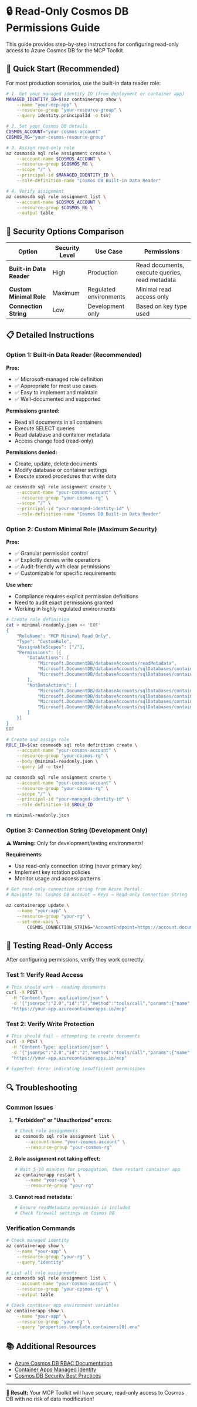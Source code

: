 # 🔒 Read-Only Cosmos DB Permissions Guide

This guide provides step-by-step instructions for configuring read-only access to Azure Cosmos DB for the MCP Toolkit.

## 🎯 Quick Start (Recommended)

For most production scenarios, use the built-in data reader role:

```bash
# 1. Get your managed identity ID (from deployment or container app)
MANAGED_IDENTITY_ID=$(az containerapp show \
    --name "your-mcp-app" \
    --resource-group "your-resource-group" \
    --query identity.principalId -o tsv)

# 2. Set your Cosmos DB details
COSMOS_ACCOUNT="your-cosmos-account"
COSMOS_RG="your-cosmos-resource-group"

# 3. Assign read-only role
az cosmosdb sql role assignment create \
    --account-name $COSMOS_ACCOUNT \
    --resource-group $COSMOS_RG \
    --scope "/" \
    --principal-id $MANAGED_IDENTITY_ID \
    --role-definition-name "Cosmos DB Built-in Data Reader"

# 4. Verify assignment
az cosmosdb sql role assignment list \
    --account-name $COSMOS_ACCOUNT \
    --resource-group $COSMOS_RG \
    --output table
```

## 🔐 Security Options Comparison

| Option | Security Level | Use Case | Permissions |
|--------|---------------|----------|-------------|
| **Built-in Data Reader** | High | Production | Read documents, execute queries, read metadata |
| **Custom Minimal Role** | Maximum | Regulated environments | Minimal read access only |
| **Connection String** | Low | Development only | Based on key type used |

## 📋 Detailed Instructions

### Option 1: Built-in Data Reader (Recommended)

**Pros:**
- ✅ Microsoft-managed role definition
- ✅ Appropriate for most use cases
- ✅ Easy to implement and maintain
- ✅ Well-documented and supported

**Permissions granted:**
- Read all documents in all containers
- Execute SELECT queries
- Read database and container metadata
- Access change feed (read-only)

**Permissions denied:**
- Create, update, delete documents
- Modify database or container settings
- Execute stored procedures that write data

```bash
az cosmosdb sql role assignment create \
    --account-name "your-cosmos-account" \
    --resource-group "your-cosmos-rg" \
    --scope "/" \
    --principal-id "your-managed-identity-id" \
    --role-definition-name "Cosmos DB Built-in Data Reader"
```

### Option 2: Custom Minimal Role (Maximum Security)

**Pros:**
- ✅ Granular permission control
- ✅ Explicitly denies write operations
- ✅ Audit-friendly with clear permissions
- ✅ Customizable for specific requirements

**Use when:**
- Compliance requires explicit permission definitions
- Need to audit exact permissions granted
- Working in highly regulated environments

```bash
# Create role definition
cat > minimal-readonly.json << 'EOF'
{
    "RoleName": "MCP Minimal Read Only",
    "Type": "CustomRole",
    "AssignableScopes": ["/"],
    "Permissions": [{
        "DataActions": [
            "Microsoft.DocumentDB/databaseAccounts/readMetadata",
            "Microsoft.DocumentDB/databaseAccounts/sqlDatabases/containers/items/read",
            "Microsoft.DocumentDB/databaseAccounts/sqlDatabases/containers/executeQuery"
        ],
        "NotDataActions": [
            "Microsoft.DocumentDB/databaseAccounts/sqlDatabases/containers/items/create",
            "Microsoft.DocumentDB/databaseAccounts/sqlDatabases/containers/items/upsert",
            "Microsoft.DocumentDB/databaseAccounts/sqlDatabases/containers/items/replace",
            "Microsoft.DocumentDB/databaseAccounts/sqlDatabases/containers/items/delete"
        ]
    }]
}
EOF

# Create and assign role
ROLE_ID=$(az cosmosdb sql role definition create \
    --account-name "your-cosmos-account" \
    --resource-group "your-cosmos-rg" \
    --body @minimal-readonly.json \
    --query id -o tsv)

az cosmosdb sql role assignment create \
    --account-name "your-cosmos-account" \
    --resource-group "your-cosmos-rg" \
    --scope "/" \
    --principal-id "your-managed-identity-id" \
    --role-definition-id $ROLE_ID

rm minimal-readonly.json
```

### Option 3: Connection String (Development Only)

**⚠️ Warning:** Only for development/testing environments!

**Requirements:**
- Use read-only connection string (never primary key)
- Implement key rotation policies
- Monitor usage and access patterns

```bash
# Get read-only connection string from Azure Portal:
# Navigate to: Cosmos DB Account → Keys → Read-only Connection String

az containerapp update \
    --name "your-app" \
    --resource-group "your-rg" \
    --set-env-vars \
        COSMOS_CONNECTION_STRING="AccountEndpoint=https://account.documents.azure.com:443/;AccountKey=readonly-key=="
```

## 🧪 Testing Read-Only Access

After configuring permissions, verify they work correctly:

### Test 1: Verify Read Access
```bash
# This should work - reading documents
curl -X POST \
  -H "Content-Type: application/json" \
  -d '{"jsonrpc":"2.0","id":"1","method":"tools/call","params":{"name":"get_recent_documents","arguments":{"databaseId":"your-db","containerId":"your-container","n":5}}}' \
  "https://your-app.azurecontainerapps.io/mcp"
```

### Test 2: Verify Write Protection
```bash
# This should fail - attempting to create documents
curl -X POST \
  -H "Content-Type: application/json" \
  -d '{"jsonrpc":"2.0","id":"2","method":"tools/call","params":{"name":"create_document","arguments":{"databaseId":"test","containerId":"test","document":{"id":"test"}}}}' \
  "https://your-app.azurecontainerapps.io/mcp"

# Expected: Error indicating insufficient permissions
```

## 🔍 Troubleshooting

### Common Issues

1. **"Forbidden" or "Unauthorized" errors:**
   ```bash
   # Check role assignments
   az cosmosdb sql role assignment list \
       --account-name "your-cosmos-account" \
       --resource-group "your-cosmos-rg"
   ```

2. **Role assignment not taking effect:**
   ```bash
   # Wait 5-10 minutes for propagation, then restart container app
   az containerapp restart \
       --name "your-app" \
       --resource-group "your-rg"
   ```

3. **Cannot read metadata:**
   ```bash
   # Ensure readMetadata permission is included
   # Check firewall settings on Cosmos DB
   ```

### Verification Commands

```bash
# Check managed identity
az containerapp show \
    --name "your-app" \
    --resource-group "your-rg" \
    --query "identity"

# List all role assignments
az cosmosdb sql role assignment list \
    --account-name "your-cosmos-account" \
    --resource-group "your-cosmos-rg" \
    --output table

# Check container app environment variables
az containerapp show \
    --name "your-app" \
    --resource-group "your-rg" \
    --query "properties.template.containers[0].env"
```

## 📚 Additional Resources

- [Azure Cosmos DB RBAC Documentation](https://docs.microsoft.com/azure/cosmos-db/how-to-setup-rbac)
- [Container Apps Managed Identity](https://docs.microsoft.com/azure/container-apps/managed-identity)
- [Cosmos DB Security Best Practices](https://docs.microsoft.com/azure/cosmos-db/database-security)

---

**🎯 Result:** Your MCP Toolkit will have secure, read-only access to Cosmos DB with no risk of data modification!